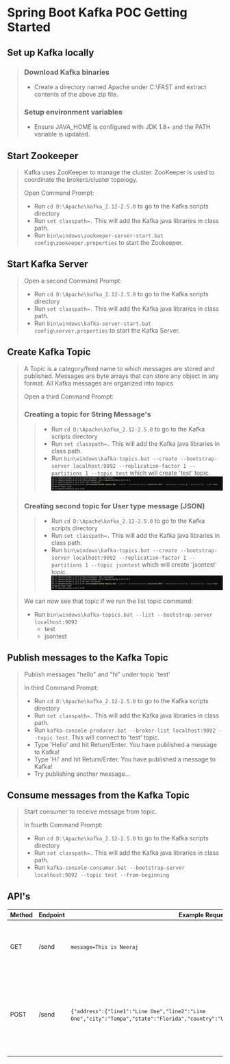 # Spring Boot Kafka POC Getting Started

   ## Set up Kafka locally
>  ### Download Kafka binaries
>   - Create a directory named Apache under C:\FAST and extract contents of the above zip file.
> 
>   ### Setup environment variables
>    - Ensure JAVA_HOME is configured with JDK 1.8+ and the PATH variable is updated. 

   ## Start Zookeeper
>   Kafka uses ZooKeeper to manage the cluster. ZooKeeper is used to coordinate the brokers/cluster topology.
>     
>   Open Command Prompt:    
>   - Run `cd D:\Apache\kafka_2.12-2.5.0` to go to the Kafka scripts directory
>   - Run `set classpath=.` This will add the Kafka java libraries in class path.
>   - Run  `bin\windows\zookeeper-server-start.bat config\zookeeper.properties` to start the Zookeeper.

   ## Start Kafka Server
>   
>   Open a second Command Prompt:
>   
>   - Run `cd D:\Apache\kafka_2.12-2.5.0` to go to the Kafka scripts directory
>   - Run `set classpath=.` This will add the Kafka java libraries in class path.
>   - Run `bin\windows\kafka-server-start.bat config\server.properties` to start the Kafka Server.

   ## Create Kafka Topic
>   A Topic is a category/feed name to which messages are stored and published. Messages are byte arrays that can store any object in any format. All Kafka messages are organized into topics
>
>   Open a third Command Prompt:
>   
>    ### Creating a topic for String Message's
>>   - Run `cd D:\Apache\kafka_2.12-2.5.0` to go to the Kafka scripts directory
>>   - Run `set classpath=.` This will add the Kafka java libraries in class path.
>>   - Run `bin\windows\kafka-topics.bat --create --bootstrap-server localhost:9092 --replication-factor 1 --partitions 1 --topic test` which will create 'test' topic.
>>    ![Kafka Topic Creation](image/Kafka_topic_creation.JPG)
>
>    ### Creating second topic for User type message (JSON)
>>   - Run `cd D:\Apache\kafka_2.12-2.5.0` to go to the Kafka scripts directory
>>   - Run `set classpath=.` This will add the Kafka java libraries in class path.
>>   - Run `bin\windows\kafka-topics.bat --create --bootstrap-server localhost:9092 --replication-factor 1 --partitions 1 --topic jsontest` which will create 'jsontest' topic.
>>    ![Kafka Topic Creation](image/Kafka_topic_creation.JPG)
>
>
>   We can now see that topic if we run the list topic command:
>   
>   - Run `bin\windows\kafka-topics.bat --list --bootstrap-server localhost:9092`
>       - test
>       - jsontest

   ## Publish messages to the Kafka Topic

>   Publish messages "hello" and "hi" under topic 'test'
>
>   In third Command Prompt:
>
>   - Run `cd D:\Apache\kafka_2.12-2.5.0` to go to the Kafka scripts directory
>   - Run `set classpath=.` This will add the Kafka java libraries in class path.
>   - Run `kafka-console-producer.bat --broker-list localhost:9092 --topic test`. This will connect to 'test' topic. 
>   - Type 'Hello' and hit Return/Enter. You have published a message to Kafka! 
>   - Type 'Hi' and hit Return/Enter. You have published a message to Kafka! 
>   - Try publishing another message...

   ## Consume messages from the Kafka Topic
   
>   Start consumer to receive message from topic.
> 
>   In fourth Command Prompt: 
>   - Run `cd D:\Apache\kafka_2.12-2.5.0` to go to the Kafka scripts directory
>   - Run `set classpath=.` This will add the Kafka java libraries in class path.
>   - Run `kafka-console-consumer.bat --bootstrap-server localhost:9092 --topic test --from-beginning`


## API's

| Method | Endpoint | Example Request                                                                                                                                                                  | Consumer Message                                                                                                                                                                                                                                                                                                                                                                                                                                                                                                                                                                                                                                                                                                                                                     |
|--------|----------|----------------------------------------------------------------------------------------------------------------------------------------------------------------------------------|----------------------------------------------------------------------------------------------------------------------------------------------------------------------------------------------------------------------------------------------------------------------------------------------------------------------------------------------------------------------------------------------------------------------------------------------------------------------------------------------------------------------------------------------------------------------------------------------------------------------------------------------------------------------------------------------------------------------------------------------------------------------|
| GET    | /send    | `message=This is Neeraj`                                                                                                                                                           | Consumed kafka record: ConsumerRecord(topic = test, partition = 0, leaderEpoch = 0, offset = 3, CreateTime = 1591373596067, serialized key size = -1, serialized value size = 46, headers = RecordHeaders(headers = [], isReadOnly = false), key = null, value = 2020-06-05T12:13:16.019 Server :This is neeraj)<br><br><br>Consumed String message: 2020-06-05T12:13:16.019 Server :This is neeraj                                                                                                                                                                                                                                                                                                                                                                  |
| POST   | /send    | `{"address":{"line1":"Line One","line2":"Line One","city":"Tampa","state":"Florida","country":"US"},"fname":"Neeraj","lname":"Singh"}` | Consumed kafka record: ConsumerRecord(topic = jsontest, partition = 0, leaderEpoch = 0, offset = 0, CreateTime = 1591374740486, serialized key size = -1, serialized value size = 128, headers = RecordHeaders(headers = [RecordHeader(key = __TypeId__, value = [99, 111, 109, 46, 110, 101, 101, 114, 97, 106, 46, 112, 111, 99, 46, 107, 97, 102, 107, 97, 46, 109, 111, 100, 101, 108, 46, 85, 115, 101, 114])], isReadOnly = false), key = null, value = {"address":{"line1":"Line 1","line2":"Line 2","city":"Tampa","state":"Florida","country":"US"},"fname":"Neeraj","lname":"Singh"})<br><br><br>Consumed User message: {"address":{"line1":"Line 1","line2":"Line 2","city":"Tampa","state":"Florida","country":"US"},"fname":"Neeraj","lname":"Singh"} |
